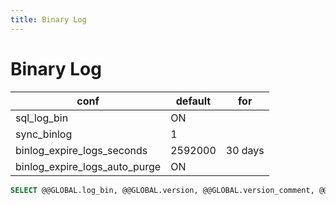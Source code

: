 ```yaml
---
title: Binary Log
---
```


# Binary Log

| conf                          | default | for     |
| ----------------------------- | ------- | ------- |
| sql_log_bin                   | ON      |
| sync_binlog                   | 1       |
| binlog_expire_logs_seconds    | 2592000 | 30 days |
| binlog_expire_logs_auto_purge | ON      |


```sql
SELECT @@GLOBAL.log_bin, @@GLOBAL.version, @@GLOBAL.version_comment, @@GLOBAL.version_compile_os;
```
